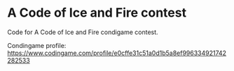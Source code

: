 # A Code of Ice and Fire contest



Code for A Code of Ice and Fire condigame contest.

Condingame profile: https://www.codingame.com/profile/e0cffe31c51a0d1b5a8ef996334921742282533
